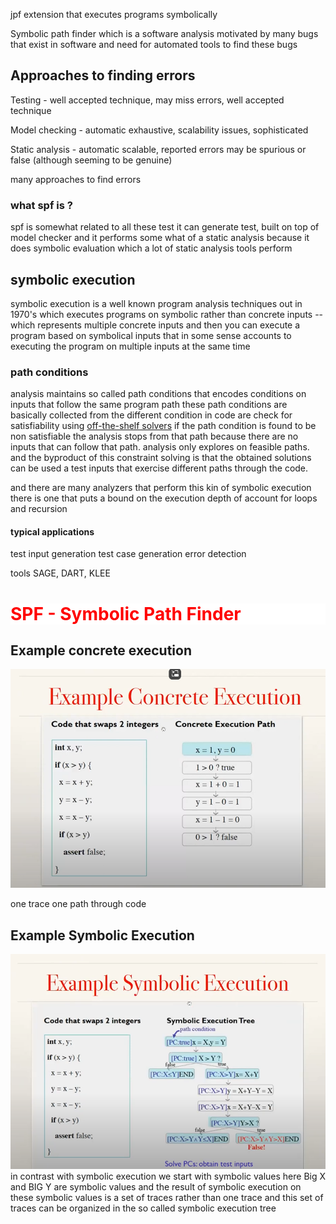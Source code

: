 jpf extension that executes programs symbolically

Symbolic path finder which is a software analysis motivated by many bugs that exist in software and need for automated tools to find these bugs

## Approaches to finding errors

Testing - well accepted technique, may miss errors, well accepted technique

Model checking - automatic exhaustive, scalability issues, sophisticated

Static analysis - automatic scalable, reported errors may be spurious or false (although seeming to be genuine)

many approaches to find errors

### what spf is ?

spf is somewhat related to all these test it can generate test, built on top of model checker and it performs some what of a static analysis because it does symbolic evaluation which a lot of static analysis tools perform 

## symbolic execution

symbolic execution is a well known program analysis techniques out in 1970's which executes programs on symbolic rather than concrete inputs -- which represents multiple concrete inputs and then you can execute a program based on symbolical inputs that in some sense accounts to executing the program on multiple inputs at the same time 

### path conditions

analysis maintains so called path conditions that encodes conditions on inputs that follow the same program path these path conditions are basically collected from the different condition in code are check for satisfiability using [off-the-shelf solvers](Off-Shelf-Solvers.md)
if the path condition is found to be non satisfiable the analysis stops from that path because there are no inputs that can follow that path.
analysis only explores on feasible paths.
and the byproduct of this constraint solving is that the obtained solutions can be used a test inputs that exercise different paths through the code.

and there are many analyzers that perform this kin of symbolic execution there is one that puts a bound on the execution depth of account for loops and recursion

#### typical applications
test input generation test case generation error detection

tools SAGE, DART, KLEE

<h1 style="background: white; color: red">SPF - Symbolic Path Finder</h1>

## Example concrete execution

![concrete execution](./img/ConcreteExecution.png)

one trace one path through code


## Example Symbolic Execution

![Symbolic execution](./img/SymbolicExecution.png)
in contrast with symbolic execution we start with symbolic values
here Big X and BIG Y are symbolic values and the result of symbolic execution 
on these symbolic values is a set of traces rather than one trace and this set of traces can be organized in the so called symbolic execution tree